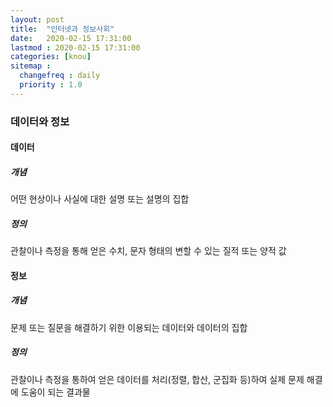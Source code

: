 ```yaml
---
layout: post
title:  "인터넷과 정보사회"
date:   2020-02-15 17:31:00 
lastmod : 2020-02-15 17:31:00
categories: [knou]
sitemap :
  changefreq : daily
  priority : 1.0
---
```


### 데이터와 정보

#### 데이터
##### 개념
어떤 현상이나 사실에 대한 설명 또는 설명의 집합
<br>
##### 정의
관찰이나 측정을 통해 얻은 수치, 문자 형태의 변할 수 있는 질적 또는 양적 값
<br>

#### 정보
##### 개념
문제 또는 질문을 해결하기 위한 이용되는 데이터와 데이터의 집합
##### 정의
관찰이나 측정을 통하여 얻은 데이터를 처리(정렬, 합산, 군집화 등)하여 실제 문제 해결에 도움이 되는 결과물







<div class="divider"></div>


